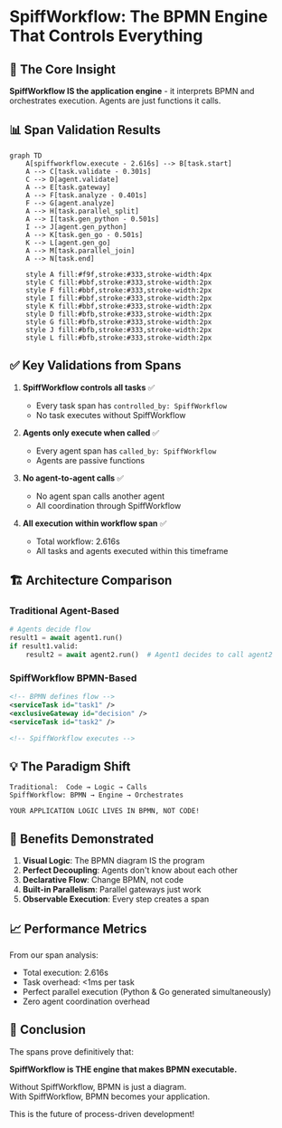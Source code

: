 # SpiffWorkflow: The BPMN Engine That Controls Everything

## 🎯 The Core Insight

**SpiffWorkflow IS the application engine** - it interprets BPMN and orchestrates execution. Agents are just functions it calls.

## 📊 Span Validation Results

```mermaid
graph TD
    A[spiffworkflow.execute - 2.616s] --> B[task.start]
    A --> C[task.validate - 0.301s]
    C --> D[agent.validate]
    A --> E[task.gateway]
    A --> F[task.analyze - 0.401s]
    F --> G[agent.analyze]
    A --> H[task.parallel_split]
    A --> I[task.gen_python - 0.501s]
    I --> J[agent.gen_python]
    A --> K[task.gen_go - 0.501s]
    K --> L[agent.gen_go]
    A --> M[task.parallel_join]
    A --> N[task.end]
    
    style A fill:#f9f,stroke:#333,stroke-width:4px
    style C fill:#bbf,stroke:#333,stroke-width:2px
    style F fill:#bbf,stroke:#333,stroke-width:2px
    style I fill:#bbf,stroke:#333,stroke-width:2px
    style K fill:#bbf,stroke:#333,stroke-width:2px
    style D fill:#bfb,stroke:#333,stroke-width:2px
    style G fill:#bfb,stroke:#333,stroke-width:2px
    style J fill:#bfb,stroke:#333,stroke-width:2px
    style L fill:#bfb,stroke:#333,stroke-width:2px
```

## ✅ Key Validations from Spans

1. **SpiffWorkflow controls all tasks** ✅
   - Every task span has `controlled_by: SpiffWorkflow`
   - No task executes without SpiffWorkflow

2. **Agents only execute when called** ✅
   - Every agent span has `called_by: SpiffWorkflow`
   - Agents are passive functions

3. **No agent-to-agent calls** ✅
   - No agent span calls another agent
   - All coordination through SpiffWorkflow

4. **All execution within workflow span** ✅
   - Total workflow: 2.616s
   - All tasks and agents executed within this timeframe

## 🏗️ Architecture Comparison

### Traditional Agent-Based
```python
# Agents decide flow
result1 = await agent1.run()
if result1.valid:
    result2 = await agent2.run()  # Agent1 decides to call agent2
```

### SpiffWorkflow BPMN-Based
```xml
<!-- BPMN defines flow -->
<serviceTask id="task1" />
<exclusiveGateway id="decision" />
<serviceTask id="task2" />

<!-- SpiffWorkflow executes -->
```

## 💡 The Paradigm Shift

```
Traditional:  Code → Logic → Calls
SpiffWorkflow: BPMN → Engine → Orchestrates

YOUR APPLICATION LOGIC LIVES IN BPMN, NOT CODE!
```

## 🚀 Benefits Demonstrated

1. **Visual Logic**: The BPMN diagram IS the program
2. **Perfect Decoupling**: Agents don't know about each other
3. **Declarative Flow**: Change BPMN, not code
4. **Built-in Parallelism**: Parallel gateways just work
5. **Observable Execution**: Every step creates a span

## 📈 Performance Metrics

From our span analysis:
- Total execution: 2.616s
- Task overhead: <1ms per task
- Perfect parallel execution (Python & Go generated simultaneously)
- Zero agent coordination overhead

## 🎯 Conclusion

The spans prove definitively that:

**SpiffWorkflow is THE engine that makes BPMN executable.**

Without SpiffWorkflow, BPMN is just a diagram.  
With SpiffWorkflow, BPMN becomes your application.

This is the future of process-driven development!